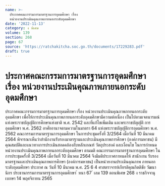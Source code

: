 ```yaml
---
name: >-
  ประกาศคณะกรรมการมาตรฐานการอุดมศึกษา เรื่อง
  หน่วยงานประเมินคุณภาพภายนอกระดับอุดมศึกษา
date: '2022-11-13'
category: ง พิเศษ
volume: 139
section: 268
page: 67
source: 'https://ratchakitcha.soc.go.th/documents/17229283.pdf'
draft: true
---
```


# ประกาศคณะกรรมการมาตรฐานการอุดมศึกษา เรื่อง หน่วยงานประเมินคุณภาพภายนอกระดับอุดมศึกษา

ประกาศคณะกรรมการมาตรฐานการอุดมศึกษา เรื่อง หน่วยงานประเมินคุณภาพภายนอกระดับอุดมศึกษา เพื่อให้การประเมินคุณภาพภายนอกระดับอุดมศึกษามีความต่อเนื่อง เป็นไปตามเจตนารมณ์ แห่งพระราชบัญญัติการศึกษาแห่งชาติ พ.ศ. 2542 และที่แก้ไขเพิ่มเติม และพระราชบัญญัติ การอุดมศึกษา พ.ศ. 2562 อาศัยอานาจตามความในมาตรา 64 แห่งพระราชบัญญัติการอุดมศึกษา พ.ศ. 2562 คณะกรรมการมาตรฐานการอุดมศึกษา ในการประชุมครั้งที่ 3/2564 เมื่อวันที่ 10 มีนาคม 2564 พิจารณาเห็นว่าสำนักงานรับรองมาตรฐานและประเมินคุณภาพการศึกษา (องค์การมหาชน) มีคุณสมบัติและแนวทางการประเมินสอดคล้องกับหลักเกณฑ์ วัตถุประสงค์ และเงื่อนไข ในการกำหนด หน่วยงานประเมินคุณภาพภายนอกระดับอุดมศึกษา ตามมติ คณะกรรมการมาตรฐานการอุดมศึกษา ในการประชุมครั้งที่ 3/2564 เมื่อวันที่ 10 มีนาคม 2564 จึงมีมติประกาศกาหนดให้ สานักงาน รับรองมาตรฐานและประเมินคุณภาพการศึกษา (องค์การมหาชน) เป็นหน่วยงานประเมินคุณภาพ ภายนอกระดับอุดมศึกษา ประกาศ ณ วันที่ 10 มีนาคม พ.ศ. 25 6 4 ศาสตราจารย์เกียรติคุณกิตติชัย วัฒนานิกร ประธานกรรมการมาตรฐานการอุดมศึกษา ้ หนา 67 ่ เลม 139 ตอนพิเศษ 268 ง ราชกิจจานุเบกษา 14 พฤศจิกายน 2565
